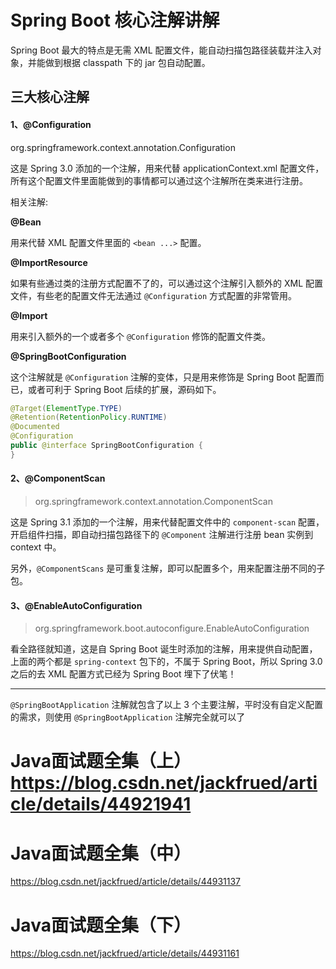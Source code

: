 # Spring Boot 核心注解讲解

Spring Boot 最大的特点是无需 XML 配置文件，能自动扫描包路径装载并注入对象，并能做到根据 classpath 下的 jar 包自动配置。

## 三大核心注解

#### 1、@Configuration

org.springframework.context.annotation.Configuration

这是 Spring 3.0 添加的一个注解，用来代替 applicationContext.xml 配置文件，所有这个配置文件里面能做到的事情都可以通过这个注解所在类来进行注册。

相关注解:

**@Bean**

用来代替 XML 配置文件里面的 `<bean ...>` 配置。

**@ImportResource**

如果有些通过类的注册方式配置不了的，可以通过这个注解引入额外的 XML 配置文件，有些老的配置文件无法通过 `@Configuration` 方式配置的非常管用。

**@Import**

用来引入额外的一个或者多个 `@Configuration` 修饰的配置文件类。

**@SpringBootConfiguration**

这个注解就是 `@Configuration` 注解的变体，只是用来修饰是 Spring Boot 配置而已，或者可利于 Spring Boot 后续的扩展，源码如下。

```java
@Target(ElementType.TYPE)
@Retention(RetentionPolicy.RUNTIME)
@Documented
@Configuration
public @interface SpringBootConfiguration {
}
```

#### 2、@ComponentScan

> org.springframework.context.annotation.ComponentScan

这是 Spring 3.1 添加的一个注解，用来代替配置文件中的 `component-scan` 配置，开启组件扫描，即自动扫描包路径下的 `@Component` 注解进行注册 bean 实例到 context 中。

另外，`@ComponentScans` 是可重复注解，即可以配置多个，用来配置注册不同的子包。

#### 3、@EnableAutoConfiguration

> org.springframework.boot.autoconfigure.EnableAutoConfiguration

看全路径就知道，这是自 Spring Boot 诞生时添加的注解，用来提供自动配置，上面的两个都是 `spring-context` 包下的，不属于 Spring Boot，所以 Spring 3.0 之后的去 XML 配置方式已经为 Spring Boot 埋下了伏笔！

---

 `@SpringBootApplication` 注解就包含了以上 3 个主要注解，平时没有自定义配置的需求，则使用 `@SpringBootApplication` 注解完全就可以了

# Java面试题全集（上） <https://blog.csdn.net/jackfrued/article/details/44921941>

# Java面试题全集（中）

<https://blog.csdn.net/jackfrued/article/details/44931137>

# Java面试题全集（下）

<https://blog.csdn.net/jackfrued/article/details/44931161>